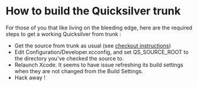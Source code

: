 # How to build the Quicksilver trunk #

For those of you that like living on the bleeding edge, here are the required steps to get a working Quicksilver from trunk :
  * Get the source from trunk as usual (see [checkout instructions](http://code.google.com/p/blacktree-alchemy/source/checkout))
  * Edit Configuration/Developer.xcconfig, and set QS\_SOURCE\_ROOT to the directory you've checked the source to.
  * Relaunch Xcode. It seems to have issue refreshing its build settings when they are not changed from the Build Settings.
  * Hack away !